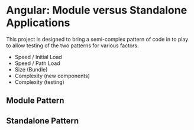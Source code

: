 # Angular: Module versus Standalone Applications

This project is designed to bring a semi-complex pattern of code in to play to allow testing of the two patterns for various factors.

* Speed / Initial Load
* Speed / Path Load
* Size (Bundle)
* Complexity (new components)
* Complexity (testing)

## Module Pattern

## Standalone Pattern
